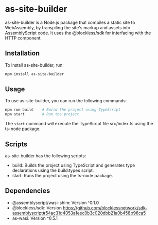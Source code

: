 # as-site-builder

as-site-builder is a Node.js package that compiles a static site to WebAssembly, by transpiling the site's markup and assets into AssemblyScript code. It uses the @blockless/sdk for interfacing with the HTTP component.

## Installation

To install as-site-builder, run:

```bash
npm install as-site-builder
```

## Usage

To use as-site-builder, you can run the following commands:

```bash
npm run build    # Build the project using TypeScript
npm start        # Run the project
```

The `start` command will execute the TypeScript file src/index.ts using the ts-node package.

## Scripts

as-site-builder has the following scripts:

- build: Builds the project using TypeScript and generates type declarations using the build:types script.
- start: Runs the project using the ts-node package.

## Dependencies

- @assemblyscript/wasi-shim: Version ^0.1.0
- @blockless/sdk: Version https://github.com/blocklessnetwork/sdk-assemblyscript#54ac31d4053a1eec0b3c020dbb21a0b458b96ca5
- as-wasi: Version ^0.5.1